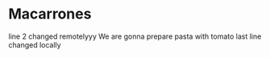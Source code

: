 # Macarrones
line 2 changed remotelyyy
We are gonna prepare pasta with tomato
last line changed locally
